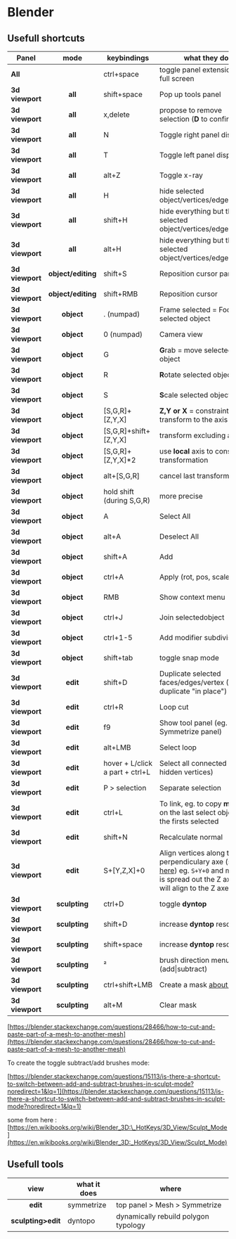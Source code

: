
# Blender

  

## Usefull shortcuts

  

| Panel | mode | keybindings | what they do |
| --------------- | :-----------: | ------------------------------- | ----------------------------------------------------------------------------------------------------------- |
| **All** | | ctrl+space | toggle panel extension in full screen |
| **3d viewport** | **all** | shift+space | Pop up tools panel |
| **3d viewport** | **all** | x,delete | propose to remove selection (**D** to confirm) |
| **3d viewport** | **all** | N | Toggle right panel display |
| **3d viewport** | **all** | T | Toggle left panel display |
| **3d viewport** | **all** | alt+Z | Toggle x-ray |
| **3d viewport** | **all** | H | hide selected object/vertices/edges/faces |
| **3d viewport** | **all** | shift+H | hide everything but the selected object/vertices/edges/faces |
| **3d viewport** | **all** | alt+H | hide everything but the selected object/vertices/edges/faces |
| **3d viewport** | **object/editing** | shift+S | Reposition cursor panel |
| **3d viewport** | **object/editing** | shift+RMB | Reposition cursor |
| **3d viewport** | **object** | . (numpad) | Frame selected = Focus on selected object |
| **3d viewport** | **object** | 0 (numpad) | Camera view |
| **3d viewport** | **object** | G | **G**rab = move selected object |
| **3d viewport** | **object** | R | **R**otate selected object |
| **3d viewport** | **object** | S | **S**cale selected object |
| **3d viewport** | **object** | [S,G,R]+[Z,Y,X] | **Z,Y or X** = constraint transform to the axis |
| **3d viewport** | **object** | [S,G,R]+shift+[Z,Y,X] | transform excluding axis |
| **3d viewport** | **object** | [S,G,R]+[Z,Y,X]*2 | use **local** axis to constraint transformation |
| **3d viewport** | **object** | alt+[S,G,R] | cancel last transformation |
| **3d viewport** | **object** | hold shift (during S,G,R) | more precise |
| **3d viewport** | **object** | A | Select All |
| **3d viewport** | **object** | alt+A | Deselect All |
| **3d viewport** | **object** | shift+A | Add |
| **3d viewport** | **object** | ctrl+A | Apply (rot, pos, scale) |
| **3d viewport** | **object** | RMB | Show context menu |
| **3d viewport** | **object** | ctrl+J | Join selectedobject |
| **3d viewport** | **object** | ctrl+1-5 | Add modifier subdiviser |
 **3d viewport** | **object** | shift+tab | toggle snap mode |
| **3d viewport** | **edit** | shift+D | Duplicate selected faces/edges/vertex (RMB to duplicate "in place") |
| **3d viewport** | **edit** | ctrl+R | Loop cut |
| **3d viewport** | **edit** | f9 | Show tool panel (eg. Symmetrize panel) |
| **3d viewport** | **edit** | alt+LMB | Select loop |
| **3d viewport** | **edit** | hover + L/click a part + ctrl+L | Select all connected (not hidden vertices) |
| **3d viewport** | **edit** | P > selection | Separate selection |
| **3d viewport** | **edit** | ctrl+L | To link, eg. to copy **modifier** on the last select object to the firsts selected |
| **3d viewport** | **edit** | shift+N | Recalculate normal |
| **3d viewport** | **edit** | S+[Y,Z,X]+0 | Align vertices along the perpendiculary axe (see [here]([https://www.youtube.com/watch?v=vsgi2hNVkM4](https://www.youtube.com/watch?v=vsgi2hNVkM4))) eg. `S+Y+0` and my plan is spread out the Z axe =  it will align to the Z axes |
| **3d viewport** | **sculpting** | ctrl+D | toggle **dyntop** |
| **3d viewport** | **sculpting** | shift+D | increase **dyntop** resolution |
| **3d viewport** | **sculpting** | shift+space | increase **dyntop** resolution |
| **3d viewport** | **sculpting** | ² | brush direction menu (add\|subtract) |
| **3d viewport** | **sculpting** | ctrl+shift+LMB | Create a mask [about mask](https://docs.blender.org/manual/en/latest/sculpt_paint/sculpting/hide_mask.html) |
| **3d viewport** | **sculpting** | alt+M | Clear mask |

[https://blender.stackexchange.com/questions/28466/how-to-cut-and-paste-part-of-a-mesh-to-another-mesh](https://blender.stackexchange.com/questions/28466/how-to-cut-and-paste-part-of-a-mesh-to-another-mesh)

To create the toggle subtract/add brushes mode:

[https://blender.stackexchange.com/questions/15113/is-there-a-shortcut-to-switch-between-add-and-subtract-brushes-in-sculpt-mode?noredirect=1&lq=1](https://blender.stackexchange.com/questions/15113/is-there-a-shortcut-to-switch-between-add-and-subtract-brushes-in-sculpt-mode?noredirect=1&lq=1)

 
some from here : [https://en.wikibooks.org/wiki/Blender_3D:\_HotKeys/3D_View/Sculpt_Mode](https://en.wikibooks.org/wiki/Blender_3D:_HotKeys/3D_View/Sculpt_Mode)

## Usefull tools

| view | what it does | where |
| :----------------: | ------------ | ------------------------------------ |
| **edit** | symmetrize | top panel > Mesh > Symmetrize |
| **sculpting>edit** | dyntopo | dynamically rebuild polygon typology |
<!--stackedit_data:
eyJoaXN0b3J5IjpbLTE5NTUwNDc3NTEsMTg2OTU3OTMyNywtNj
k0NzAxMjE0LC01MTk0OTc1MTYsMTE0NTUxMzAwMywtMTU0ODg4
MjMyNSwtMTk2ODQwMDAxMiwxMzg1MzQzNjUsMTM1MDY4NDg5Ni
wxMDE4NzI3ODIwLC0xNTU5MjYyMzMxLDcyNTc3NzgxNiwtMTkz
NTk0NjcxNiwtMTUzNDc3MDcwMywtMTY1OTM2MDAzMywtMTQ5OD
g5NTIwNCwtNjYyMTM5NDM2LDIwODUxMTE4MDksLTIwMDMzMTg3
NDQsMjc1Mzk0OTU3XX0=
-->